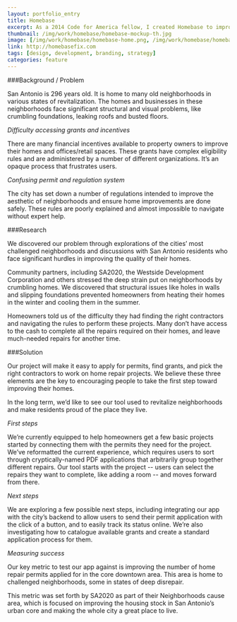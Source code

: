 ```yaml
---
layout: portfolio_entry
title: Homebase
excerpt: As a 2014 Code for America fellow, I created Homebase to improve the home repair permit process for the City of San Antonio. With an easy step-by-step online process, we reshaped how the city provides services to their residents and empowered residents to own the city they live in.
thumbnail: /img/work/homebase/homebase-mockup-th.jpg
image: [/img/work/homebase/homebase-home.png, /img/work/homebase/homebase-cartoons.png, /img/work/homebase/homebase-bizcards.jpg, /img/work/homebase/homebase-mockup.jpg]
link: http://homebasefix.com
tags: [design, development, branding, strategy]
categories: feature
---
```


###Background / Problem

San Antonio is 296 years old. It is home to many old neighborhoods in various states of revitalization. The homes and businesses in these neighborhoods face significant structural and visual problems, like crumbling foundations, leaking roofs and busted floors.

*Difficulty accessing grants and incentives*

There are many financial incentives available to property owners to improve their homes and offices/retail spaces. These grants have complex eligibility rules and are administered by a number of different organizations. It’s an opaque process that frustrates users.

*Confusing permit and regulation system*

The city has set down a number of regulations intended to improve the aesthetic of neighborhoods and ensure home improvements are done safely. These rules are poorly explained and almost impossible to navigate without expert help.

###Research

We discovered our problem through explorations of the cities’ most challenged neighborhoods and discussions with San Antonio residents who face significant hurdles in improving the quality of their homes.

Community partners, including SA2020, the Westside Development Corporation and others stressed the deep strain put on neighborhoods by crumbling homes. We discovered that structural issues like holes in walls and slipping foundations prevented homeowners from heating their homes in the winter and cooling them in the summer.

Homeowners told us of the difficulty they had finding the right contractors and navigating the rules to perform these projects. Many don’t have access to the cash to complete all the repairs required on their homes, and leave much-needed repairs for another time.

###Solution

Our project will make it easy to apply for permits, find grants, and pick the right contractors to work on home repair projects. We believe these three elements are the key to encouraging people to take the first step toward improving their homes.

In the long term, we’d like to see our tool used to revitalize neighborhoods and make residents proud of the place they live.

*First steps*

We’re currently equipped to help homeowners get a few basic projects started by connecting them with the permits they need for the project. We’ve reformatted the current experience, which requires users to sort through cryptically-named PDF applications that arbitrarily group together different repairs. Our tool starts with the project -- users can select the repairs they want to complete, like adding a room -- and moves forward from there.

*Next steps*

We are exploring a few possible next steps, including integrating our app with the city’s backend to allow users to send their permit application with the click of a button, and to easily track its status online. We’re also investigating how to catalogue available grants and create a standard application process for them.

*Measuring success*

Our key metric to test our app against is improving the number of home repair permits applied for in the core downtown area. This area is home to challenged neighborhoods, some in states of deep disrepair.

This metric was set forth by SA2020 as part of their Neighborhoods cause area, which is focused on improving the housing stock in San Antonio’s urban core and making the whole city a great place to live.